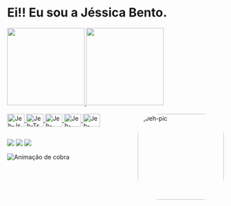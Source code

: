 <h1>Ei!! Eu sou a Jéssica Bento.</h1>

<div style="display: center">
  <a href="https://github.com/Bentojessica">
  <img height="180em" src="https://github-readme-stats.vercel.app/api?username=Bentojessica&show_icons=true&theme=dracula&include_all_commits=true&count_private=true"/>
  <img height="180em" src="https://github-readme-stats.vercel.app/api/top-langs/?username=Bentojessica&layout=compact&langs_count=7&theme=dracula"/>
</div>
<div style="display: inline_block"><br>
  <img align="right" alt="Jeh-pic" height="200" width="200" style="border-radius:50px;" src="https://cdn.discordapp.com/attachments/939216236078845985/939216461312954488/Avatar-Maker.png">
  <img align="center" alt="Jeh-Js" height="30" width="40" src="https://raw.githubusercontent.com/devicons/devicon/master/icons/javascript/javascript-plain .svg">
  <img align="center" alt="Jeh-Ts" height="30" width="40" src="https://raw.githubusercontent.com/devicons/devicon/master/icons/typescript/typescript-plain .svg">
  <img align="center" alt="Jeh-React" height="30" width="40" src="https://raw.githubusercontent.com/devicons/devicon/master/icons/react/react-original .svg">
  <img align="center" alt="Jeh-HTML" height="30" width="40" src="https://raw.githubusercontent.com/devicons/devicon/master/icons/html5/html5-original .svg">
  <img align="center" alt="Jeh-CSS" height="30" width="40" src="https://raw.githubusercontent.com/devicons/devicon/master/icons/css3/css3-original .svg">
</div>
  
  ##
 
<div>
  <a href="https://www.instagram.com/j_bm96/" target="_blank"><img src="https://img.shields.io/badge/-Instagram-%23E4405F?style=for -the-badge&logo=instagram&logoColor=white" target="_blank"></a>
  <a href = "mailto:bentojessica48@gmail.com"><img src="https://img.shields.io/badge/-Gmail-%23333?style=for-the-badge&logo=gmail&logoColor=white" destino ="_blank"></a>
  <a href="https://www.linkedin.com/in/jessica-bento-168286ba/" target="_blank"><img src="https://img.shields.io/badge/-LinkedIn- %230077B5?style=for-the-badge&logo=linkedin&logoColor=white" target="_blank"></a>
 
  ![Animação de cobra](https://github.com/Bentojessica/Bentojessica/blob/output/github-contribution-grid-snake.svg)
 
</div>
